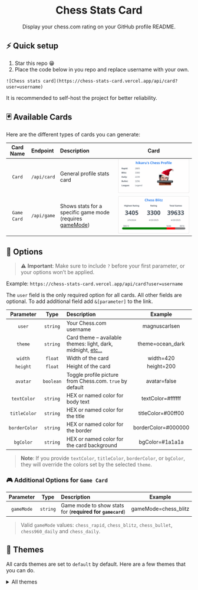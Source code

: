 <div align="center">
    <h1>Chess Stats Card</h1>
    Display your chess.com rating on your GitHub profile README.
</div>

## ⚡ Quick setup

1. Star this repo 😁
2. Place the code below in you repo and replace username with your own.
```
![Chess stats card](https://chess-stats-card.vercel.app/api/card?user=username)
```

It is recommended to self-host the project for better reliability. 

## 🃏 Available Cards

Here are the different types of cards you can generate:

| Card Name   | Endpoint    | Description                         | Card   |
| :---------: | :-----------| :-----------------------------------| :----: |
| `Card`      | `/api/card` | General profile stats card          | ![Card](./docs/cards/default.svg) |
| `Game Card` | `/api/game` | Shows stats for a specific game mode (requires [gameMode](#-additional-options-for-game-card)) | ![Game Card](./docs/game/game.svg) |


<!-- See Deploying it on your own for more details. -->

## 🔧 Options

> ⚠️ **Important**: Make sure to include `?` before your first parameter, or your options won’t be applied.

Example: `https://chess-stats-card.vercel.app/api/card?user=username`

The `user` field is the only required option for all cards. All other fields are optional. To add additional field add `&[parameter]` to the link.

| Parameter     | Type      | Description                                                              | Example             |
| :-----------: | :-------: | :----------------------------------------------------------------------- | :-----------------: |
| `user`        | `string`  | Your Chess.com username                                                  | magnuscarlsen       |
| `theme`       | `string`  | Card theme – available themes: light, dark, midnight, [etc...](#-themes) | theme=ocean_dark    |
| `width`       | `float`   | Width of the card                                                        | width=420           |
| `height`      | `float`   | Height of the card                                                       | height=200          |
| `avatar`      | `boolean` | Toggle profile picture from Chess.com. `true` by default                 | avatar=false        |
| `textColor`   | `string`  | HEX or named color for body text                                         | textColor=#ffffff   |
| `titleColor`  | `string`  | HEX or named color for the title                                         | titleColor=#00ff00  |
| `borderColor` | `string`  | HEX or named color for the border                                        | borderColor=#000000 |
| `bgColor`     | `string`  | HEX or named color for the card background                               | bgColor=#1a1a1a     |


> **Note**: If you provide `textColor`, `titleColor`, `borderColor`, or `bgColor`, they will override the colors set by the selected `theme`.

### 🎮 Additional Options for `Game Card`

| Parameter     | Type     | Description                                                | Example                |
| :-----------: | :------: | :--------------------------------------------------------- | :--------------------: |
| `gameMode`    | `string` | Game mode to show stats for (**required for `gamecard`**) | gameMode=chess_blitz  |

> Valid `gameMode` values: `chess_rapid`, `chess_blitz`, `chess_bullet`, `chess960_daily` and `chess_daily`.


## 🎨 Themes

All cards themes are set to `default` by default. Here are a few themes that you can do. 

<details>
<summary> All themes </summary>

| | |
| :---: | :---: | 
| `default` ![default](./docs/cards/default.svg) | `transparent` ![transparent](./docs/cards/transparent.svg) |
| `shadow_red` ![shadow_red](./docs/cards/shadow_red.svg) | `shadow_green` ![shadow_green](./docs/cards/shadow_green.svg) |
| `shadow_blue` ![shadow_blue](./docs/cards/shadow_blue.svg) | `dark` ![dark](./docs/cards/dark.svg) |
| `radical` ![radical](./docs/cards/radical.svg) | `merko` ![merko](./docs/cards/merko.svg) |
| `gruvbox` ![gruvbox](./docs/cards/gruvbox.svg) | `gruvbox_light` ![gruvbox_light](./docs/cards/gruvbox_light.svg) |
| `tokyonight` ![tokyonight](./docs/cards/tokyonight.svg) | `onedark` ![onedark](./docs/cards/onedark.svg) |
| `cobalt` ![cobalt](./docs/cards/cobalt.svg) | `synthwave` ![synthwave](./docs/cards/synthwave.svg) |
| `high_contrast` ![high_contrast](./docs/cards/high_contrast.svg) | `dracula` ![dracula](./docs/cards/dracula.svg) |
| `prussian` ![prussian](./docs/cards/prussian.svg) | `monokai` ![monokai](./docs/cards/monokai.svg) |
| `vue` ![vue](./docs/cards/vue.svg) | `vue_dark` ![vue_dark](./docs/cards/vue_dark.svg) |
| `shades_of_purple` ![shades_of_purple](./docs/cards/shades_of_purple.svg) | `nightowl` ![nightowl](./docs/cards/nightowl.svg) |
| `buefy` ![buefy](./docs/cards/buefy.svg) | `blue_green` ![blue_green](./docs/cards/blue_green.svg) |
| `algolia` ![algolia](./docs/cards/algolia.svg) | `great_gatsby` ![great_gatsby](./docs/cards/great_gatsby.svg) |
| `darcula` ![darcula](./docs/cards/darcula.svg) | `bear` ![bear](./docs/cards/bear.svg) |
| `solarized_dark` ![solarized_dark](./docs/cards/solarized_dark.svg) | `solarized_light` ![solarized_light](./docs/cards/solarized_light.svg) |
| `chartreuse_dark` ![chartreuse_dark](./docs/cards/chartreuse_dark.svg) | `nord` ![nord](./docs/cards/nord.svg) |
| `gotham` ![gotham](./docs/cards/gotham.svg) | `material_palenight` ![material_palenight](./docs/cards/material_palenight.svg) |
| `graywhite` ![graywhite](./docs/cards/graywhite.svg) | `vision_friendly_dark` ![vision_friendly_dark](./docs/cards/vision_friendly_dark.svg) |
| `ayu_mirage` ![ayu_mirage](./docs/cards/ayu_mirage.svg) | `midnight_purple` ![midnight_purple](./docs/cards/midnight_purple.svg) |
| `calm` ![calm](./docs/cards/calm.svg) | `flag_india` ![flag_india](./docs/cards/flag_india.svg) |
| `omni` ![omni](./docs/cards/omni.svg) | `react` ![react](./docs/cards/react.svg) |
| `jolly` ![jolly](./docs/cards/jolly.svg) | `maroongold` ![maroongold](./docs/cards/maroongold.svg) |
| `yeblu` ![yeblu](./docs/cards/yeblu.svg) | `blueberry` ![blueberry](./docs/cards/blueberry.svg) |
| `slateorange` ![slateorange](./docs/cards/slateorange.svg) | `kacho_ga` ![kacho_ga](./docs/cards/kacho_ga.svg) |
| `outrun` ![outrun](./docs/cards/outrun.svg) | `ocean_dark` ![ocean_dark](./docs/cards/ocean_dark.svg) |
| `city_lights` ![city_lights](./docs/cards/city_lights.svg) | `github_dark` ![github_dark](./docs/cards/github_dark.svg) |
| `github_dark_dimmed` ![github_dark_dimmed](./docs/cards/github_dark_dimmed.svg) | `discord_old_blurple` ![discord_old_blurple](./docs/cards/discord_old_blurple.svg) |
| `aura_dark` ![aura_dark](./docs/cards/aura_dark.svg) | `panda` ![panda](./docs/cards/panda.svg) |
| `noctis_minimus` ![noctis_minimus](./docs/cards/noctis_minimus.svg) | `cobalt2` ![cobalt2](./docs/cards/cobalt2.svg) |
| `swift` ![swift](./docs/cards/swift.svg) | `aura` ![aura](./docs/cards/aura.svg) |
| `apprentice` ![apprentice](./docs/cards/apprentice.svg) | `moltack` ![moltack](./docs/cards/moltack.svg) |
| `codeSTACKr` ![codeSTACKr](./docs/cards/codeSTACKr.svg) | `rose_pine` ![rose_pine](./docs/cards/rose_pine.svg) |
| `catppuccin_latte` ![catppuccin_latte](./docs/cards/catppuccin_latte.svg) | `catppuccin_mocha` ![catppuccin_mocha](./docs/cards/catppuccin_mocha.svg) |
| `date_night` ![date_night](./docs/cards/date_night.svg) | `one_dark_pro` ![one_dark_pro](./docs/cards/one_dark_pro.svg) |
| `rose` ![rose](./docs/cards/rose.svg) | `holi` ![holi](./docs/cards/holi.svg) |
| `neon` ![neon](./docs/cards/neon.svg) | `blue_navy` ![blue_navy](./docs/cards/blue_navy.svg) |
| `calm_pink` ![calm_pink](./docs/cards/calm_pink.svg) | `halloween` ![halloween](./docs/cards/halloween.svg) |
| `blood` ![blood](./docs/cards/blood.svg) | `youtube_dark` ![youtube_dark](./docs/cards/youtube_dark.svg) |
| `dawnfox` ![dawnfox](./docs/cards/dawnfox.svg) | `javascript_dark` ![javascript_dark](./docs/cards/javascript_dark.svg) |
| `nightfox` ![nightfox](./docs/cards/nightfox.svg) | `earth` ![earth](./docs/cards/earth.svg) |
| `soft_green` ![soft_green](./docs/cards/soft_green.svg) | `leafy` ![leafy](./docs/cards/leafy.svg) |
| `submarine_flowers` ![submarine_flowers](./docs/cards/submarine_flowers.svg) | `onedark_duo` ![onedark_duo](./docs/cards/onedark_duo.svg) |
| `monokai_metallian` ![monokai_metallian](./docs/cards/monokai_metallian.svg) | `tokyonight_duo` ![tokyonight_duo](./docs/cards/tokyonight_duo.svg) |
| `whatsapp_light` ![whatsapp_light](./docs/cards/whatsapp_light.svg) | `catppuccin_macchiato` ![catppuccin_macchiato](./docs/cards/catppuccin_macchiato.svg) |
| `black_ice` ![black_ice](./docs/cards/black_ice.svg) | `rust_ferris_dark` ![rust_ferris_dark](./docs/cards/rust_ferris_dark.svg) |
| `microsoft` ![microsoft](./docs/cards/microsoft.svg) | `codestackr` ![codestackr](./docs/cards/codestackr.svg) |
| `microsoft_dark` ![microsoft_dark](./docs/cards/microsoft_dark.svg) | `taiga` ![taiga](./docs/cards/taiga.svg) |
| `dayfox` ![dayfox](./docs/cards/dayfox.svg) | `violet_punch` ![violet_punch](./docs/cards/violet_punch.svg) |
| `highcontrast` ![highcontrast](./docs/cards/highcontrast.svg) | `modern_lilac` ![modern_lilac](./docs/cards/modern_lilac.svg) |
| `modern_lilac2` ![modern_lilac2](./docs/cards/modern_lilac2.svg) | `burnt_neon` ![burnt_neon](./docs/cards/burnt_neon.svg) |
| `sea` ![sea](./docs/cards/sea.svg) | `hacker_inverted` ![hacker_inverted](./docs/cards/hacker_inverted.svg) |
| `neon_blurange` ![neon_blurange](./docs/cards/neon_blurange.svg) | `elegant` ![elegant](./docs/cards/elegant.svg) |
| `shadow_orange` ![shadow_orange](./docs/cards/shadow_orange.svg) | `holi_theme` ![holi_theme](./docs/cards/holi_theme.svg) |
| `blux` ![blux](./docs/cards/blux.svg) | `meta_light` ![meta_light](./docs/cards/meta_light.svg) |
| `windows_dark` ![windows_dark](./docs/cards/windows_dark.svg) | `hacker` ![hacker](./docs/cards/hacker.svg) |
| `green_nur` ![green_nur](./docs/cards/green_nur.svg) | `rising_sun` ![rising_sun](./docs/cards/rising_sun.svg) |
| `material` ![material](./docs/cards/material.svg) | `shadow_brown` ![shadow_brown](./docs/cards/shadow_brown.svg) |
| `git_dark` ![git_dark](./docs/cards/git_dark.svg) | `github_light` ![github_light](./docs/cards/github_light.svg) |
| `gruvbox_duo` ![gruvbox_duo](./docs/cards/gruvbox_duo.svg) | `nordfox` ![nordfox](./docs/cards/nordfox.svg) |
| `buefy_dark` ![buefy_dark](./docs/cards/buefy_dark.svg) | `blueberry_duo` ![blueberry_duo](./docs/cards/blueberry_duo.svg) |
| `humoris` ![humoris](./docs/cards/humoris.svg) | `horizon` ![horizon](./docs/cards/horizon.svg) |
| `whatsapp_light2` ![whatsapp_light2](./docs/cards/whatsapp_light2.svg) | `neon_dark` ![neon_dark](./docs/cards/neon_dark.svg) |
| `rust_ferris_light` ![rust_ferris_light](./docs/cards/rust_ferris_light.svg) | `iceberg` ![iceberg](./docs/cards/iceberg.svg) |
| `telegram` ![telegram](./docs/cards/telegram.svg) | `icegray` ![icegray](./docs/cards/icegray.svg) |
| `navy_gear` ![navy_gear](./docs/cards/navy_gear.svg) | `deepblue` ![deepblue](./docs/cards/deepblue.svg) |
| `duskfox` ![duskfox](./docs/cards/duskfox.svg) | `java_dark` ![java_dark](./docs/cards/java_dark.svg) |
| `github_green_purple` ![github_green_purple](./docs/cards/github_green_purple.svg) | `github_dark_blue` ![github_dark_blue](./docs/cards/github_dark_blue.svg) |
| `terafox` ![terafox](./docs/cards/terafox.svg) | `python_dark` ![python_dark](./docs/cards/python_dark.svg) |
| `dark_smoky` ![dark_smoky](./docs/cards/dark_smoky.svg) | `deuteranopia_friend` ![deuteranopia_friend](./docs/cards/deuteranopia_friend.svg) |
| `blood_dark` ![blood_dark](./docs/cards/blood_dark.svg) | `android_dark` ![android_dark](./docs/cards/android_dark.svg) |
| `carbonfox` ![carbonfox](./docs/cards/carbonfox.svg) | `catppuccin_frappe` ![catppuccin_frappe](./docs/cards/catppuccin_frappe.svg) |
| `whatsapp_dark2` ![whatsapp_dark2](./docs/cards/whatsapp_dark2.svg) | `meta_dark` ![meta_dark](./docs/cards/meta_dark.svg) |
| `violet_dark` ![violet_dark](./docs/cards/violet_dark.svg) | `sea_dark` ![sea_dark](./docs/cards/sea_dark.svg) |
| `dark_minimalist` ![dark_minimalist](./docs/cards/dark_minimalist.svg) | `travelers_theme` ![travelers_theme](./docs/cards/travelers_theme.svg) |

</details>
